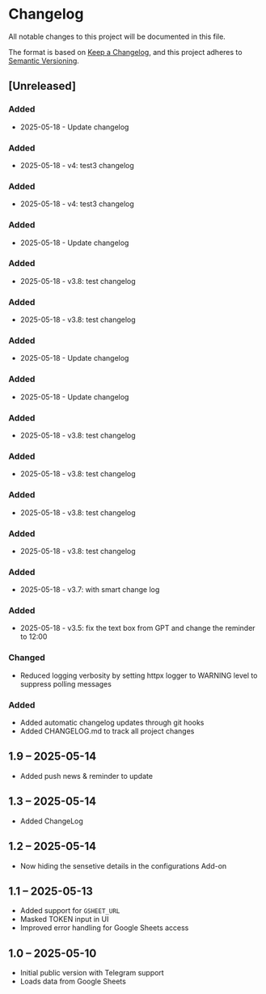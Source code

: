 # Changelog

All notable changes to this project will be documented in this file.

The format is based on [Keep a Changelog](https://keepachangelog.com/en/1.0.0/),
and this project adheres to [Semantic Versioning](https://semver.org/spec/v2.0.0.html).

## [Unreleased]

### Added
- 2025-05-18 - Update changelog 

### Added
- 2025-05-18 - v4: test3 changelog 


### Added
- 2025-05-18 - v4: test3 changelog 

### Added
- 2025-05-18 - Update changelog 

### Added
- 2025-05-18 - v3.8: test changelog 


### Added
- 2025-05-18 - v3.8: test changelog 

### Added
- 2025-05-18 - Update changelog 

### Added
- 2025-05-18 - Update changelog 

### Added
- 2025-05-18 - v3.8: test changelog 


### Added
- 2025-05-18 - v3.8: test changelog 

### Added
- 2025-05-18 - v3.8: test changelog 


### Added
- 2025-05-18 - v3.8: test changelog 

### Added
- 2025-05-18 - v3.7: with smart change log 

### Added
- 2025-05-18 - v3.5: fix the text box from GPT and change the reminder to 12:00 

### Changed
- Reduced logging verbosity by setting httpx logger to WARNING level to suppress polling messages

### Added
- Added automatic changelog updates through git hooks
- Added CHANGELOG.md to track all project changes

## 1.9 – 2025-05-14
- Added push news & reminder to update
  
## 1.3 – 2025-05-14
- Added ChangeLog

## 1.2 – 2025-05-14
- Now hiding the sensetive details in the configurations Add-on 
  
## 1.1 – 2025-05-13
- Added support for `GSHEET_URL`
- Masked TOKEN input in UI
- Improved error handling for Google Sheets access

## 1.0 – 2025-05-10
- Initial public version with Telegram support
- Loads data from Google Sheets
